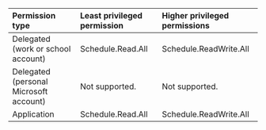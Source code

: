 |Permission type|Least privileged permission|Higher privileged permissions|
|:---|:---|:---|
|Delegated (work or school account)|Schedule.Read.All|Schedule.ReadWrite.All|
|Delegated (personal Microsoft account)|Not supported.|Not supported.|
|Application|Schedule.Read.All|Schedule.ReadWrite.All|

